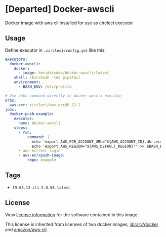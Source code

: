 # [Departed] Docker-awscli

Docker image with aws cli installed for use as circleci executor

## Usage

Define executor in `.circleci/config.yml` like this:

```yaml
executors:
  docker-awscli:
    docker:
      - image: horidaisuke/docker-awscli:latest
    shell: /bin/bash -leo pipefail
    environment:
      - BASH_ENV: /etc/profile

# Use orbs command directly in docker-awscli executor
orbs:
  aws-ecr: circleci/aws-ecr@6.12.2
jobs:
  docker-push-example:
    executor:
      name: docker-awscli
    steps:
      - run:
          command: |
            echo 'export AWS_ECR_ACCOUNT_URL="${AWS_ACCOUNT_ID}.dkr.ecr.${AWS_DEFAULT_REGION}.amazonaws.com"' >> $BASH_ENV
            echo 'export AWS_REGION="${AWS_DEFAULT_REGION}"' >> $BASH_ENV
      - aws-ecr/ecr-login
      - aws-ecr/push-image:
          repo: example
```

## Tags

* `19.03.13-cli-2.0.54`, `latest`

## License

View [license information](https://github.com/horidaisuke/docker-awscli/blob/main/LICENSE) for the software contained in this image.

This license is inherited from licenses of two docker images, [library/docker](https://hub.docker.com/_/docker) and [amazon/aws-cli](https://hub.docker.com/r/amazon/aws-cli).
